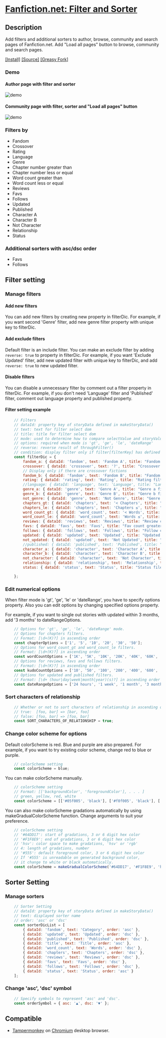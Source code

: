 # [Fanfiction.net: Filter and Sorter](https://github.com/Nellius/UserScripts/tree/master/Fanfiction.net-Filter-and-Sorter)

## Description

Add filters and additional sorters to author, browse, community and search pages of Fanfiction.net. Add "Load all pages" button to browse, community and search pages.

[\[Install\]](https://github.com/Nellius/UserScripts/raw/master/Fanfiction.net-Filter-and-Sorter/fas.user.js) [\[Source\]](https://github.com/Nellius/UserScripts/blob/master/Fanfiction.net-Filter-and-Sorter/fas.user.js) [\[Greasy Fork\]](https://greasyfork.org/ja/scripts/377000-fanfiction-net-filter-and-sorter)

### Demo

#### Author page with filter and sorter

![demo](https://github.com/Nellius/UserScripts/raw/master/Fanfiction.net-Filter-and-Sorter/images/fas-demo.gif)

#### Community page with filter, sorter and "Load all pages" button

![demo](https://github.com/Nellius/UserScripts/raw/master/Fanfiction.net-Filter-and-Sorter/images/fas-load-button-demo.gif)

### Filters by

- Fandom
- Crossover
- Rating
- Language
- Genre
- Chapter number greater than
- Chapter number less or equal
- Word count greater than
- Word count less or equal
- Reviews
- Favs
- Follows
- Updated
- Published
- Character A
- Character B
- Not Character
- Relationship
- Status

### Additional sorters with asc/dsc order

- Favs
- Follows

## Filter setting

### Manage filters

#### Add new filters

You can add new filters by creating new property in filterDic.
For example, if you want second 'Genre' filter, add new genre filter property with unique key to filterDic.

#### Add exclude filters

Default filter is an include filter.
You can make an exclude filter by adding `reverse: true` to property in filterDic.
For example, if you want 'Exclude Updated' filter, add new updated filter with unique key to filterDic, and add `reverse: true` to new updated filter.

#### Disable filters

You can disable a unnecessary filter by comment out a filter property in filterDic.
For example, if you don't need 'Language' filter and 'Published' filter, comment out language property and published property.

#### Filter setting example

```javascript
    // Filters
    // dataId: property key of storyData defined in makeStoryData()
    // text: text for filter select dom
    // title: title for filter select dom
    // mode: used to determine how to compare selectValue and storyValue in throughFilter()
    // options: required when mode is 'gt', 'ge', 'le', 'dateRange'
    // reverse: reverse result of throughFilter()
    // condition: display filter only if filter[filterKey] has defined value
    const filterDic = {
        fandom_a: { dataId: 'fandom', text: 'Fandom A', title: "Fandom filter a", mode: 'contain' },
        crossover: { dataId: 'crossover', text: '?', title: "Crossover filter", mode: 'equal' },
        // Display only if there are crossover fictions
        fandom_b: { dataId: 'fandom', text: 'Fandom B', title: "Fandom filter b", mode: 'contain', condition: { filterKey: 'crossover', value: 'X' } },
        rating: { dataId: 'rating', text: 'Rating', title: "Rating filter", mode: 'equal' },
        //language: { dataId: 'language', text: 'Language', title: "Language filter", mode: 'equal' },
        genre_a: { dataId: 'genre', text: 'Genre A', title: "Genre a filter", mode: 'contain' },
        genre_b: { dataId: 'genre', text: 'Genre B', title: "Genre b filter", mode: 'contain' },
        not_genre: { dataId: 'genre', text: 'Not Genre', title: "Genre reverse filter", mode: 'contain', reverse: true },
        chapters_gt: { dataId: 'chapters', text: '< Chapters', title: "Chapter number greater than filter", mode: 'gt', options: chapterOptions },
        chapters_le: { dataId: 'chapters', text: 'Chapters ≤', title: "Chapter number less or equal filter", mode: 'le', options: chapterOptions },
        word_count_gt: { dataId: 'word_count', text: '< Words', title: "Word count greater than filter", mode: 'gt', options: wordCountOptions },
        word_count_le: { dataId: 'word_count', text: 'Words ≤', title: "Word count less or equal filter", mode: 'le', options: wordCountOptions },
        reviews: { dataId: 'reviews', text: 'Reviews', title: "Review count greater than or equal filter", mode: 'ge', options: kudoCountOptions },
        favs: { dataId: 'favs', text: 'Favs', title: "Fav count greater than or equal filter", mode: 'ge', options: kudoCountOptions },
        follows: { dataId: 'follows', text: 'Follows', title: "Follow count greater than or equal filter", mode: 'ge', options: kudoCountOptions },
        updated: { dataId: 'updated', text: 'Updated', title: "Updated date range filter", mode: 'dateRange', options: dateRangeOptions },
        not_updated: { dataId: 'updated', text: 'Not Updated', title: "Not Updated date range filter", mode: 'dateRange', options: dateRangeOptions, reverse: true },
        //published: { dataId: 'published', text: 'Published', title: "Published date range filter", mode: 'dateRange', options: dateRangeOptions },
        character_a: { dataId: 'character', text: 'Character A', title: "Character filter a", mode: 'contain' },
        character_b: { dataId: 'character', text: 'Character B', title: "Character filter b", mode: 'contain' },
        not_character: { dataId: 'character', text: 'Not Character', title: "Character filter b", mode: 'contain', reverse: true },
        relationship: { dataId: 'relationship', text: 'Relationship', title: "Relationship filter", mode: 'contain' },
        status: { dataId: 'status', text: 'Status', title: "Status filer", mode: 'equal' }

    };
```

### Edit numerical options

When filter mode is 'gt', 'ge', 'le' or 'dateRange', you have to specify options property. Also you can edit options by changing specified options property.

For example, if you want to single out stories with updated within 3 months, add '3 months' to dateRangeOptions.

```javascript
    // Options for 'gt', 'ge', 'le', 'dateRange' mode.
    // Options for chapters filters.
    // Format: [\d+(K)?] in ascending order
    const chapterOptions = ['1', '5', '10', '20', '30', '50'];
    // Options for word_count_gt and word_count_le filters.
    // Format: [\d+(K)?] in ascending order
    const wordCountOptions = ['1K', '5K', '10K', '20K', '40K', '60K', '80K', '100K', '200K', '300K'];
    // Options for reviews, favs and follows filters.
    // Format: [\d+(K)?] in ascending order
    const kudoCountOptions = ['10', '50', '100', '200', '400', '600', '800', '1K', '2K', '3K'];
    // Options for updated and published filters.
    // Format: [\d+ (hour|day|week|month|year)(s)?] in ascending order
    const dateRangeOptions = ['24 hours', '1 week', '1 month', '3 months', '6 months', '1 year', '3 years', '5 years'];

```

### Sort characters of relationship

```javascript
    // Whether or not to sort characters of relationship in ascending order
    // true:  [foo, bar] => [bar, foo]
    // false: [foo, bar] => [foo, bar]
    const SORT_CHARACTERS_OF_RELATIONSHIP = true;
```

### Change color scheme for options

Default colorScheme is red. Blue and purple are also prepared.
For example, if you want to try existing color scheme, change red to blue or purple.

```javascript
    // colorScheme setting
    const colorScheme = blue;
```

You can make colorScheme manually.

```javascript
    // colorScheme setting
    // Format: [['backgroundColor', 'foregroundColor'], . . . ]
    // green, yellow, red, white
    const colorScheme = [['#05f005', 'black'], ['#f0f005', 'black'], ['#f00505', 'black'], ['white', 'black']];
```

You can also make colorScheme gradations automatically by using makeGradualColorScheme function. Change arguments to suit your preference.

```javascript
    // colorScheme setting
    // '#64DD17': start of gradations, 3 or 6 digit hex color
    // '#F1F8E9': end of gradations, 3 or 6 digit hex color
    // 'hsv': color space to make gradations, 'hsv' or 'rgb'
    // 4: length of gradations, number
    // '#555': default foreground color, 3 or 6 digit hex color
    // If '#555' is unreadable on generated background color,
    // it change to white or black automatically.
    const colorScheme = makeGradualColorScheme('#64DD17', '#F1F8E9', 'hsv', 4, '#555');
```

## Sorter Setting

### Manage sorters

```javascript
    // Sorter Setting
    // dataId: property key of storyData defined in makeStoryData()
    // text: displayed sorter name
    // order: 'asc' or 'dsc'
    const sorterDicList = [
        { dataId: 'fandom', text: 'Category', order: 'asc' },
        { dataId: 'updated', text: 'Updated', order: 'dsc' },
        { dataId: 'published', text: 'Published', order: 'dsc' },
        { dataId: 'title', text: 'Title', order: 'asc' },
        { dataId: 'word_count', text: 'Words', order: 'dsc' },
        { dataId: 'chapters', text: 'Chapters', order: 'dsc' },
        { dataId: 'reviews', text: 'Reviews', order: 'dsc' },
        { dataId: 'favs', text: 'Favs', order: 'dsc' },
        { dataId: 'follows', text: 'Follows', order: 'dsc' },
        { dataId: 'status', text: 'Status', order: 'asc' }
    ];
```

### Change 'asc', 'dsc' symbol

```javascript
    // Specify symbols to represent 'asc' and 'dsc'.
    const orderSymbol = { asc: '▲', dsc: '▼' };
```

## Compatible

- [Tampermonkey](https://chrome.google.com/webstore/detail/tampermonkey/dhdgffkkebhmkfjojejmpbldmpobfkfo) on [Chromium](https://www.chromium.org/Home) desktop browser.
